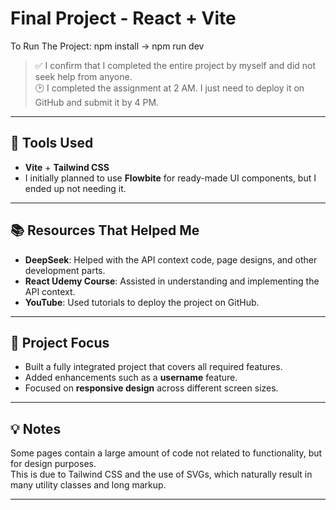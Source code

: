 # Final Project - React + Vite

To Run The Project: npm install -> npm run dev

> ✅ I confirm that I completed the entire project by myself and did not seek help from anyone.  
> 🕑 I completed the assignment at 2 AM. I just need to deploy it on GitHub and submit it by 4 PM.

---

## 🚀 Tools Used

- **Vite** + **Tailwind CSS**
- I initially planned to use **Flowbite** for ready-made UI components, but I ended up not needing it.

---

## 📚 Resources That Helped Me

- **DeepSeek**: Helped with the API context code, page designs, and other development parts.
- **React Udemy Course**: Assisted in understanding and implementing the API context.
- **YouTube**: Used tutorials to deploy the project on GitHub.

---

## 🎯 Project Focus

- Built a fully integrated project that covers all required features.
- Added enhancements such as a **username** feature.
- Focused on **responsive design** across different screen sizes.

---

## 💡 Notes

Some pages contain a large amount of code not related to functionality, but for design purposes.  
This is due to Tailwind CSS and the use of SVGs, which naturally result in many utility classes and long markup.

---
